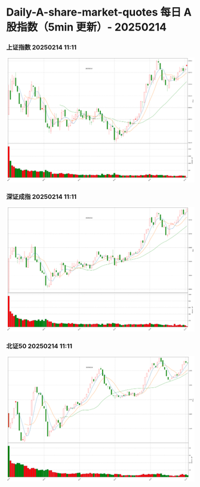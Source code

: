 
# Daily-A-share-market-quotes 每日 A 股指数（5min 更新）- 20250214

### 上证指数 20250214 11:11
![](./fig/2025/2/20250214-sh000001.png)

### 深证成指 20250214 11:11
![](./fig/2025/2/20250214-sz399001.png)

### 北证50 20250214 11:11
![](./fig/2025/2/20250214-bj899050.png)
